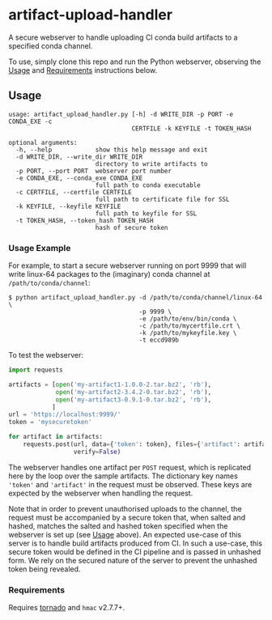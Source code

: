 # artifact-upload-handler

A secure webserver to handle uploading CI conda build artifacts to a specified conda channel.

To use, simply clone this repo and run the Python webserver, observing the
[Usage](#usage) and [Requirements](#requirements) instructions below.


## Usage

```
usage: artifact_upload_handler.py [-h] -d WRITE_DIR -p PORT -e CONDA_EXE -c
                                  CERTFILE -k KEYFILE -t TOKEN_HASH

optional arguments:
  -h, --help            show this help message and exit
  -d WRITE_DIR, --write_dir WRITE_DIR
                        directory to write artifacts to
  -p PORT, --port PORT  webserver port number
  -e CONDA_EXE, --conda_exe CONDA_EXE
                        full path to conda executable
  -c CERTFILE, --certfile CERTFILE
                        full path to certificate file for SSL
  -k KEYFILE, --keyfile KEYFILE
                        full path to keyfile for SSL
  -t TOKEN_HASH, --token_hash TOKEN_HASH
                        hash of secure token
```


### Usage Example 

For example, to start a secure webserver running on port 9999 that will write
linux-64 packages to the (imaginary) conda channel at ``/path/to/conda/channel``:

```
$ python artifact_upload_handler.py -d /path/to/conda/channel/linux-64 \
                                    -p 9999 \
                                    -e /path/to/env/bin/conda \
                                    -c /path/to/mycertfile.crt \
                                    -k /path/to/mykeyfile.key \
                                    -t eccd989b

```

To test the webserver:

```python
import requests

artifacts = [open('my-artifact1-1.0.0-2.tar.bz2', 'rb'),
             open('my-artifact2-3.4.2-0.tar.bz2', 'rb'),
             open('my-artifact3-0.9.1-0.tar.bz2', 'rb'),
            ]
url = 'https://localhost:9999/'
token = 'mysecuretoken'

for artifact in artifacts:
    requests.post(url, data={'token': token}, files={'artifact': artifact},
                  verify=False)

```

The webserver handles one artifact per ``POST`` request, which is replicated
here by the loop over the sample artifacts.
The dictionary key names ``'token'`` and ``'artifact'`` in the request must be
observed. These keys are expected by the webserver when handling the request.

Note that in order to prevent unauthorised uploads to the channel, the request 
must be accompanied by a secure token that, when salted and hashed, matches the
salted and hashed token specified when the webserver is set up
(see [Usage](#usage) above). An expected use-case of this server is to handle
build artifacts produced from CI. In such a use-case, this secure token would be
defined in the CI pipeline and is passed in unhashed form. We rely on the secured
nature of the server to prevent the unhashed token being revealed.


### Requirements

Requires [tornado](http://www.tornadoweb.org/en/stable/index.html) and ``hmac`` v2.7.7+.
